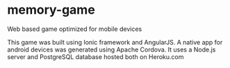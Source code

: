 # memory-game
Web based game optimized for mobile devices

This game was built using Ionic framework and AngularJS. 
A native app for android devices was generated using Apache Cordova.
It uses a Node.js server and PostgreSQL database hosted both on Heroku.com
